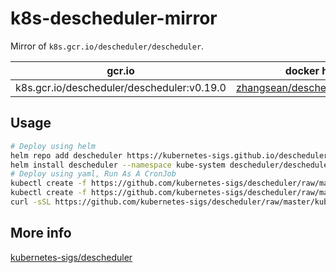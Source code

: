 # k8s-descheduler-mirror

Mirror of `k8s.gcr.io/descheduler/descheduler`.

gcr.io | docker hub
---|---
k8s.gcr.io/descheduler/descheduler:v0.19.0 | [zhangsean/descheduler:v0.19.0](zhangsean/descheduler:v0.19.0)

## Usage

```sh
# Deploy using helm
helm repo add descheduler https://kubernetes-sigs.github.io/descheduler/
helm install descheduler --namespace kube-system descheduler/descheduler-helm-chart --image.repository zhangsean/descheduler
# Deploy using yaml, Run As A CronJob
kubectl create -f https://github.com/kubernetes-sigs/descheduler/raw/master/kubernetes/base/rbac.yaml
kubectl create -f https://github.com/kubernetes-sigs/descheduler/raw/master/kubernetes/base/configmap.yaml
curl -sSL https://github.com/kubernetes-sigs/descheduler/raw/master/kubernetes/cronjob/cronjob.yaml | sed 's|k8s.gcr.io/descheduler|zhangsean|g' | kubectl create -f -
```

## More info

[kubernetes-sigs/descheduler](https://github.com/kubernetes-sigs/descheduler)
